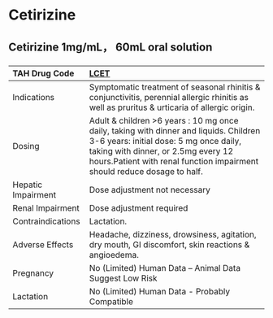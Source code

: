 # Cetirizine

## Cetirizine 1mg/mL， 60mL oral solution

##### 

| TAH Drug Code      | [LCET](https://www.tahsda.org.tw/drugs/hissearch.php?drug_code=LCET)                                                                                                                                                                              |
|:-------------------|:--------------------------------------------------------------------------------------------------------------------------------------------------------------------------------------------------------------------------------------------------|
| Indications        | Symptomatic treatment of seasonal rhinitis & conjunctivitis, perennial allergic rhinitis as well as pruritus & urticaria of allergic origin.                                                                                                      |
| Dosing             | Adult & children >6 years : 10 mg once daily, taking with dinner and liquids. Children 3-6 years: initial dose: 5 mg once daily, taking with dinner, or 2.5mg every 12 hours.Patient with renal function impairment should reduce dosage to half. |
| Hepatic Impairment | Dose adjustment not necessary                                                                                                                                                                                                                     |
| Renal Impairment   | Dose adjustment required                                                                                                                                                                                                                          |
| Contraindications  | Lactation.                                                                                                                                                                                                                                        |
| Adverse Effects    | Headache, dizziness, drowsiness, agitation, dry mouth, GI discomfort, skin reactions & angioedema.                                                                                                                                                |
| Pregnancy          | No (Limited) Human Data – Animal Data Suggest Low Risk                                                                                                                                                                                            |
| Lactation          | No (Limited) Human Data - Probably Compatible                                                                                                                                                                                                     |

